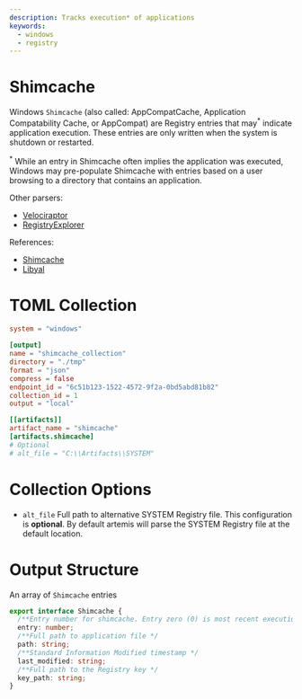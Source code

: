 ```yaml
---
description: Tracks execution* of applications
keywords:
  - windows
  - registry
---
```


# Shimcache

Windows `Shimcache` (also called: AppCompatCache, Application Compatability
Cache, or AppCompat) are Registry entries that may<sup>*</sup> indicate
application execution. These entries are only written when the system is
shutdown or restarted.

<sup>*</sup> While an entry in Shimcache often implies the application was
executed, Windows may pre-populate Shimcache with entries based on a user
browsing to a directory that contains an application.

Other parsers:

- [Velociraptor](https://docs.velociraptor.app/artifact_references/pages/windows.registry.appcompatcache/)
- [RegistryExplorer](https://ericzimmerman.github.io)

References:

- [Shimcache](https://www.mandiant.com/resources/blog/caching-out-the-val)
- [Libyal](https://github.com/libyal/winreg-kb/blob/main/docs/sources/system-keys/Application-compatibility-cache.md)

# TOML Collection

```toml
system = "windows"

[output]
name = "shimcache_collection"
directory = "./tmp"
format = "json"
compress = false
endpoint_id = "6c51b123-1522-4572-9f2a-0bd5abd81b82"
collection_id = 1
output = "local"

[[artifacts]]
artifact_name = "shimcache"
[artifacts.shimcache]
# Optional
# alt_file = "C:\\Artifacts\\SYSTEM"
```

# Collection Options

- `alt_file` Full path to alternative SYSTEM Registry file. This configuration
  is **optional**. By default artemis will parse the SYSTEM Registry file at the
  default location.

# Output Structure

An array of `Shimcache` entries

```typescript
export interface Shimcache {
  /**Entry number for shimcache. Entry zero (0) is most recent execution */
  entry: number;
  /**Full path to application file */
  path: string;
  /**Standard Information Modified timestamp */
  last_modified: string;
  /**Full path to the Registry key */
  key_path: string;
}
```
